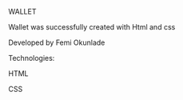 WALLET

Wallet was successfully created with Html and css

Developed by Femi Okunlade

Technologies:

HTML

CSS
